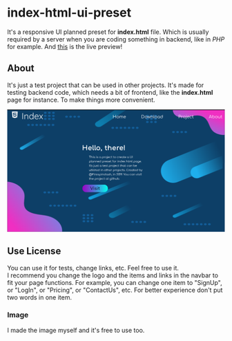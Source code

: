 # index-html-ui-preset
It's a responsive UI planned preset for **index.html** file. Which is usually required by a server when you are coding something in backend, like in *PHP* for example. And [this](https://firespindash.github.io/index-html-ui-preset/) is the live preview! 

## About
It's just a test project that can be used in other projects. It's made for testing backend code, which needs a bit of frontend, like the **index.html** page for instance. To make things more convenient.

![1366x768](index_ui-preset(1366x768).png)

## Use License
You can use it for tests, change links, etc. Feel free to use it. \
I recommend you change the logo and the items and links in the navbar to fit your page functions.
For example, you can change one item to "SignUp", or "LogIn", or "Pricing", or "ContactUs", etc. For better experience don't put two words in one item.
### Image
I made the image myself and it's free to use too.
